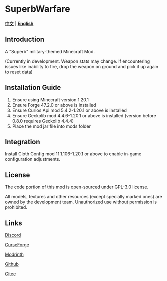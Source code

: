 # SuperbWarfare

[中文](./README.md) | **[English](./README-en.md)**

## Introduction

A "Superb" military-themed Minecraft Mod.

(Currently in development. Weapon stats may change. If encountering issues like inability to fire, drop the weapon on
ground and pick it up again to reset data)

## Installation Guide

1. Ensure using Minecraft version 1.20.1
2. Ensure Forge 47.2.0 or above is installed
3. Ensure Curios Api mod 5.4.2-1.20.1 or above is installed
4. Ensure Geckolib mod 4.4.6-1.20.1 or above is installed (version before 0.8.0 requires Geckolib 4.4.4)
5. Place the mod jar file into mods folder

## Integration

Install Cloth Config mod 11.1.106-1.20.1 or above to enable in-game configuration adjustments.

## License

The code portion of this mod is open-sourced under GPL-3.0 license.

All models, textures and other resources (except specially marked ones) are owned by the development team. Unauthorized
use without permission is prohibited.

## Links

[Discord](https://discord.gg/g7RVnHFDh9)

[CurseForge](https://www.curseforge.com/minecraft/mc-mods/superb-warfare)

[Modrinth](https://modrinth.com/mod/superb-warfare)

[Github](https://github.com/Mercurows/SuperbWarfare)

[Gitee](https://gitee.com/atsuishio/SuperbWarfare)
